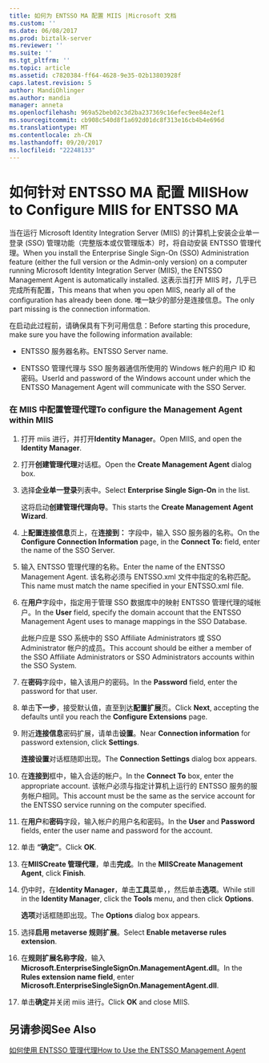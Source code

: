 ```yaml
---
title: 如何为 ENTSSO MA 配置 MIIS |Microsoft 文档
ms.custom: ''
ms.date: 06/08/2017
ms.prod: biztalk-server
ms.reviewer: ''
ms.suite: ''
ms.tgt_pltfrm: ''
ms.topic: article
ms.assetid: c7820384-ff64-4628-9e35-02b13803928f
caps.latest.revision: 5
author: MandiOhlinger
ms.author: mandia
manager: anneta
ms.openlocfilehash: 969a52beb02c3d2ba237369c16efec9ee84e2ef1
ms.sourcegitcommit: cb908c540d8f1a692d01dc8f313e16cb4b4e696d
ms.translationtype: MT
ms.contentlocale: zh-CN
ms.lasthandoff: 09/20/2017
ms.locfileid: "22248133"
---
```

# <a name="how-to-configure-miis-for-entsso-ma"></a><span data-ttu-id="50557-102">如何针对 ENTSSO MA 配置 MIIS</span><span class="sxs-lookup"><span data-stu-id="50557-102">How to Configure MIIS for ENTSSO MA</span></span>
<span data-ttu-id="50557-103">当在运行 Microsoft Identity Integration Server (MIIS) 的计算机上安装企业单一登录 (SSO) 管理功能（完整版本或仅管理版本）时，将自动安装 ENTSSO 管理代理。</span><span class="sxs-lookup"><span data-stu-id="50557-103">When you install the Enterprise Single Sign-On (SSO) Administration feature (either the full version or the Admin-only version) on a computer running Microsoft Identity Integration Server (MIIS), the ENTSSO Management Agent is automatically installed.</span></span> <span data-ttu-id="50557-104">这表示当打开 MIIS 时，几乎已完成所有配置，</span><span class="sxs-lookup"><span data-stu-id="50557-104">This means that when you open MIIS, nearly all of the configuration has already been done.</span></span> <span data-ttu-id="50557-105">唯一缺少的部分是连接信息。</span><span class="sxs-lookup"><span data-stu-id="50557-105">The only part missing is the connection information.</span></span>  
  
 <span data-ttu-id="50557-106">在启动此过程前，请确保具有下列可用信息：</span><span class="sxs-lookup"><span data-stu-id="50557-106">Before starting this procedure, make sure you have the following information available:</span></span>  
  
-   <span data-ttu-id="50557-107">ENTSSO 服务器名称。</span><span class="sxs-lookup"><span data-stu-id="50557-107">ENTSSO Server name.</span></span>  
  
-   <span data-ttu-id="50557-108">ENTSSO 管理代理与 SSO 服务器通信所使用的 Windows 帐户的用户 ID 和密码。</span><span class="sxs-lookup"><span data-stu-id="50557-108">UserId and password of the Windows account under which the ENTSSO Management Agent will communicate with the SSO Server.</span></span>  
  
### <a name="to-configure-the-management-agent-within-miis"></a><span data-ttu-id="50557-109">在 MIIS 中配置管理代理</span><span class="sxs-lookup"><span data-stu-id="50557-109">To configure the Management Agent within MIIS</span></span>  
  
1.  <span data-ttu-id="50557-110">打开 miis 进行，并打开**Identity Manager**。</span><span class="sxs-lookup"><span data-stu-id="50557-110">Open MIIS, and open the **Identity Manager**.</span></span>  
  
2.  <span data-ttu-id="50557-111">打开**创建管理代理**对话框。</span><span class="sxs-lookup"><span data-stu-id="50557-111">Open the **Create Management Agent** dialog box.</span></span>  
  
3.  <span data-ttu-id="50557-112">选择**企业单一登录**列表中。</span><span class="sxs-lookup"><span data-stu-id="50557-112">Select **Enterprise Single Sign-On** in the list.</span></span>  
  
     <span data-ttu-id="50557-113">这将启动**创建管理代理向导**。</span><span class="sxs-lookup"><span data-stu-id="50557-113">This starts the **Create Management Agent Wizard**.</span></span>  
  
4.  <span data-ttu-id="50557-114">上**配置连接信息**页上，在**连接到：** 字段中，输入 SSO 服务器的名称。</span><span class="sxs-lookup"><span data-stu-id="50557-114">On the **Configure Connection Information** page, in the **Connect To:** field, enter the name of the SSO Server.</span></span>  
  
5.  <span data-ttu-id="50557-115">输入 ENTSSO 管理代理的名称。</span><span class="sxs-lookup"><span data-stu-id="50557-115">Enter the name of the ENTSSO Management Agent.</span></span> <span data-ttu-id="50557-116">该名称必须与 ENTSSO.xml 文件中指定的名称匹配。</span><span class="sxs-lookup"><span data-stu-id="50557-116">This name must match the name specified in your ENTSSO.xml file.</span></span>  
  
6.  <span data-ttu-id="50557-117">在**用户**字段中，指定用于管理 SSO 数据库中的映射 ENTSSO 管理代理的域帐户。</span><span class="sxs-lookup"><span data-stu-id="50557-117">In the **User** field, specify the domain account that the ENTSSO Management Agent uses to manage mappings in the SSO Database.</span></span>  
  
     <span data-ttu-id="50557-118">此帐户应是 SSO 系统中的 SSO Affiliate Administrators 或 SSO Administrator 帐户的成员。</span><span class="sxs-lookup"><span data-stu-id="50557-118">This account should be either a member of the SSO Affiliate Administrators or SSO Administrators accounts within the SSO System.</span></span>  
  
7.  <span data-ttu-id="50557-119">在**密码**字段中，输入该用户的密码。</span><span class="sxs-lookup"><span data-stu-id="50557-119">In the **Password** field, enter the password for that user.</span></span>  
  
8.  <span data-ttu-id="50557-120">单击**下一步**，接受默认值，直至到达**配置扩展**页。</span><span class="sxs-lookup"><span data-stu-id="50557-120">Click **Next**, accepting the defaults until you reach the **Configure Extensions** page.</span></span>  
  
9. <span data-ttu-id="50557-121">附近**连接信息**密码扩展，请单击**设置**。</span><span class="sxs-lookup"><span data-stu-id="50557-121">Near **Connection information** for password extension, click **Settings**.</span></span>  
  
     <span data-ttu-id="50557-122">**连接设置**对话框随即出现。</span><span class="sxs-lookup"><span data-stu-id="50557-122">The **Connection Settings** dialog box appears.</span></span>  
  
10. <span data-ttu-id="50557-123">在**连接到**框中，输入合适的帐户。</span><span class="sxs-lookup"><span data-stu-id="50557-123">In the **Connect To** box, enter the appropriate account.</span></span> <span data-ttu-id="50557-124">该帐户必须与指定计算机上运行的 ENTSSO 服务的服务帐户相同。</span><span class="sxs-lookup"><span data-stu-id="50557-124">This account must be the same as the service account for the ENTSSO service running on the computer specified.</span></span>  
  
11. <span data-ttu-id="50557-125">在**用户**和**密码**字段，输入帐户的用户名和密码。</span><span class="sxs-lookup"><span data-stu-id="50557-125">In the **User** and **Password** fields, enter the user name and password for the account.</span></span>  
  
12. <span data-ttu-id="50557-126">单击 **“确定”**。</span><span class="sxs-lookup"><span data-stu-id="50557-126">Click **OK**.</span></span>  
  
13. <span data-ttu-id="50557-127">在**MIISCreate 管理代理**，单击**完成**。</span><span class="sxs-lookup"><span data-stu-id="50557-127">In the **MIISCreate Management Agent**, click **Finish**.</span></span>  
  
14. <span data-ttu-id="50557-128">仍中时，在**Identity Manager**，单击**工具**菜单，，然后单击**选项**。</span><span class="sxs-lookup"><span data-stu-id="50557-128">While still in the **Identity Manager**, click the **Tools** menu, and then click **Options**.</span></span>  
  
     <span data-ttu-id="50557-129">**选项**对话框随即出现。</span><span class="sxs-lookup"><span data-stu-id="50557-129">The **Options** dialog box appears.</span></span>  
  
15. <span data-ttu-id="50557-130">选择**启用 metaverse 规则扩展**。</span><span class="sxs-lookup"><span data-stu-id="50557-130">Select **Enable metaverse rules extension**.</span></span>  
  
16. <span data-ttu-id="50557-131">在**规则扩展名称字段**，输入**Microsoft.EnterpriseSingleSignOn.ManagementAgent.dll**。</span><span class="sxs-lookup"><span data-stu-id="50557-131">In the **Rules extension name field**, enter **Microsoft.EnterpriseSingleSignOn.ManagementAgent.dll**.</span></span>  
  
17. <span data-ttu-id="50557-132">单击**确定**并关闭 miis 进行。</span><span class="sxs-lookup"><span data-stu-id="50557-132">Click **OK** and close MIIS.</span></span>  
  
## <a name="see-also"></a><span data-ttu-id="50557-133">另请参阅</span><span class="sxs-lookup"><span data-stu-id="50557-133">See Also</span></span>  
 [<span data-ttu-id="50557-134">如何使用 ENTSSO 管理代理</span><span class="sxs-lookup"><span data-stu-id="50557-134">How to Use the ENTSSO Management Agent</span></span>](../core/how-to-use-the-entsso-management-agent.md)